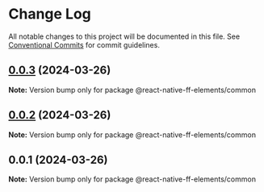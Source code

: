 # Change Log

All notable changes to this project will be documented in this file.
See [Conventional Commits](https://conventionalcommits.org) for commit guidelines.

## [0.0.3](https://github.com/formfree/react-native-ff-elements/compare/@react-native-ff-elements/common@0.0.2...@react-native-ff-elements/common@0.0.3) (2024-03-26)

**Note:** Version bump only for package @react-native-ff-elements/common

## [0.0.2](https://github.com/formfree/react-native-ff-elements/compare/@react-native-ff-elements/common@0.0.1...@react-native-ff-elements/common@0.0.2) (2024-03-26)

**Note:** Version bump only for package @react-native-ff-elements/common

## 0.0.1 (2024-03-26)

**Note:** Version bump only for package @react-native-ff-elements/common
